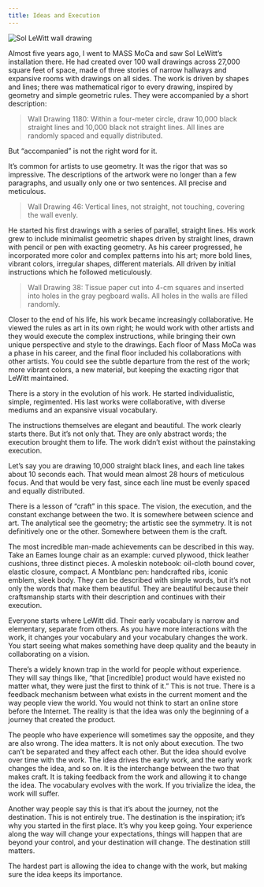 ```yaml
---
title: Ideas and Execution
---
```

![Sol LeWitt wall drawing](https://cdn.0xcadams.com/IMG_20190621_115841.jpg)

Almost five years ago, I went to MASS MoCa and saw Sol LeWitt’s installation there. He had created over 100 wall drawings across 27,000 square feet of space, made of three stories of narrow hallways and expansive rooms with drawings on all sides. The work is driven by shapes and lines; there was mathematical rigor to every drawing, inspired by geometry and simple geometric rules. They were accompanied by a short description:

> Wall Drawing 1180: Within a four-meter circle, draw 10,000 black straight lines and 10,000 black not straight lines. All lines are randomly spaced and equally distributed.

But “accompanied” is not the right word for it.

It’s common for artists to use geometry. It was the rigor that was so impressive. The descriptions of the artwork were no longer than a few paragraphs, and usually only one or two sentences. All precise and meticulous.

> Wall Drawing 46: Vertical lines, not straight, not touching, covering the wall evenly.

He started his first drawings with a series of parallel, straight lines. His work grew to include minimalist geometric shapes driven by straight lines, drawn with pencil or pen with exacting geometry. As his career progressed, he incorporated more color and complex patterns into his art; more bold lines, vibrant colors, irregular shapes, different materials. All driven by initial instructions which he followed meticulously.

> Wall Drawing 38: Tissue paper cut into 4-cm squares and inserted into holes in the gray pegboard walls. All holes in the walls are filled randomly.

Closer to the end of his life, his work became increasingly collaborative. He viewed the rules as art in its own right; he would work with other artists and they would execute the complex instructions, while bringing their own unique perspective and style to the drawings. Each floor of Mass MoCa was a phase in his career, and the final floor included his collaborations with other artists. You could see the subtle departure from the rest of the work; more vibrant colors, a new material, but keeping the exacting rigor that LeWitt maintained.

There is a story in the evolution of his work. He started individualistic, simple, regimented. His last works were collaborative, with diverse mediums and an expansive visual vocabulary.

The instructions themselves are elegant and beautiful. The work clearly starts there. But it’s not only that. They are only abstract words; the execution brought them to life. The work didn’t exist without the painstaking execution.

Let’s say you are drawing 10,000 straight black lines, and each line takes about 10 seconds each. That would mean almost 28 hours of meticulous focus. And that would be very fast, since each line must be evenly spaced and equally distributed.

There is a lesson of “craft” in this space. The vision, the execution, and the constant exchange between the two. It is somewhere between science and art. The analytical see the geometry; the artistic see the symmetry. It is not definitively one or the other. Somewhere between them is the craft.

The most incredible man-made achievements can be described in this way. Take an Eames lounge chair as an example: curved plywood, thick leather cushions, three distinct pieces. A moleskin notebook: oil-cloth bound cover, elastic closure, compact. A Montblanc pen: handcrafted ribs, iconic emblem, sleek body. They can be described with simple words, but it’s not only the words that make them beautiful. They are beautiful because their craftsmanship starts with their description and continues with their execution.

Everyone starts where LeWitt did. Their early vocabulary is narrow and elementary, separate from others. As you have more interactions with the work, it changes your vocabulary and your vocabulary changes the work. You start seeing what makes something have deep quality and the beauty in collaborating on a vision.

There’s a widely known trap in the world for people without experience. They will say things like, “that [incredible] product would have existed no matter what, they were just the first to think of it.” This is not true. There is a feedback mechanism between what exists in the current moment and the way people view the world. You would not think to start an online store before the Internet. The reality is that the idea was only the beginning of a journey that created the product.

The people who have experience will sometimes say the opposite, and they are also wrong. The idea matters. It is not only about execution. The two can’t be separated and they affect each other. But the idea should evolve over time with the work. The idea drives the early work, and the early work changes the idea, and so on. It is the interchange between the two that makes craft. It is taking feedback from the work and allowing it to change the idea. The vocabulary evolves with the work. If you trivialize the idea, the work will suffer.

Another way people say this is that it’s about the journey, not the destination. This is not entirely true. The destination is the inspiration; it’s why you started in the first place. It’s why you keep going. Your experience along the way will change your expectations, things will happen that are beyond your control, and your destination will change. The destination still matters.

The hardest part is allowing the idea to change with the work, but making sure the idea keeps its importance.

